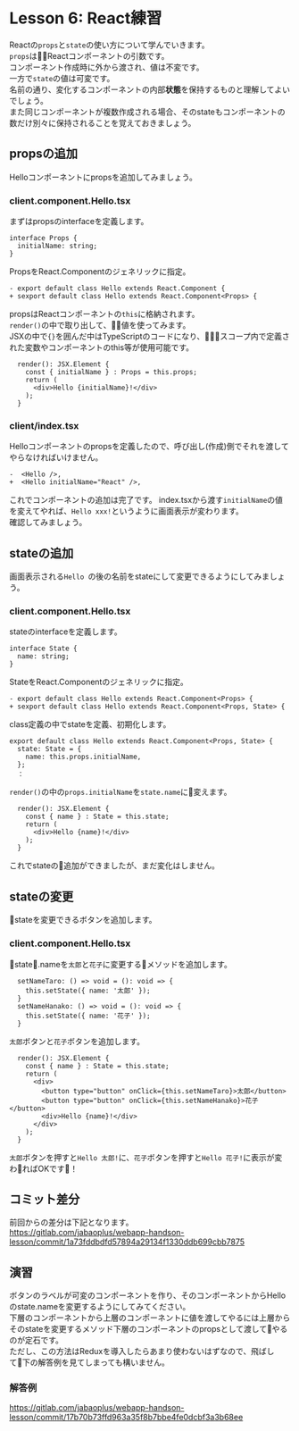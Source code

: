 # Lesson 6: React練習

Reactの`props`と`state`の使い方について学んでいきます。  
`props`はReactコンポーネントの引数です。  
コンポーネント作成時に外から渡され、値は不変です。  
一方で`state`の値は可変です。  
名前の通り、変化するコンポーネントの内部**状態**を保持するものと理解してよいでしょう。  
また同じコンポーネントが複数作成される場合、そのstateもコンポーネントの数だけ別々に保持されることを覚えておきましょう。

## propsの追加
Helloコンポーネントにpropsを追加してみましょう。
### client.component.Hello.tsx
まずはpropsのinterfaceを定義します。
```
interface Props {
  initialName: string;
}
```
PropsをReact.Componentのジェネリックに指定。
```
- export default class Hello extends React.Component {
+ sexport default class Hello extends React.Component<Props> {
```
propsはReactコンポーネントの`this`に格納されます。  
`render()`の中で取り出して、値を使ってみます。  
JSXの中で`{}`を囲んだ中はTypeScriptのコードになり、スコープ内で定義された変数やコンポーネントのthis等が使用可能です。
```
  render(): JSX.Element {
    const { initialName } : Props = this.props;
    return (
      <div>Hello {initialName}!</div>
    );
  }
```

### client/index.tsx
Helloコンポーネントのpropsを定義したので、呼び出し(作成)側でそれを渡してやらなければいけません。
```
-  <Hello />,
+  <Hello initialName="React" />,
```
これでコンポーネントの追加は完了です。
index.tsxから渡す`initialName`の値を変えてやれば、`Hello xxx!`というように画面表示が変わります。  
確認してみましょう。

## stateの追加
画面表示される`Hello `の後の名前をstateにして変更できるようにしてみましょう。
### client.component.Hello.tsx
stateのinterfaceを定義します。
```
interface State {
  name: string;
}
```
StateをReact.Componentのジェネリックに指定。
```
- export default class Hello extends React.Component<Props> {
+ sexport default class Hello extends React.Component<Props, State> {
```
class定義の中でstateを定義、初期化します。
```
export default class Hello extends React.Component<Props, State> {
  state: State = {
    name: this.props.initialName,
  };
  ：
```
`render()`の中の`props.initialName`を`state.name`に変えます。
```
  render(): JSX.Element {
    const { name } : State = this.state;
    return (
      <div>Hello {name}!</div>
    );
  }
```
これでstateの追加ができましたが、まだ変化はしません。

## stateの変更
stateを変更できるボタンを追加します。

### client.component.Hello.tsx
state.nameを`太郎`と`花子`に変更するメソッドを追加します。
```
  setNameTaro: () => void = (): void => {
    this.setState({ name: '太郎' });
  }
  setNameHanako: () => void = (): void => {
    this.setState({ name: '花子' });
  }
```
`太郎`ボタンと`花子`ボタンを追加します。
```
  render(): JSX.Element {
    const { name } : State = this.state;
    return (
      <div>
        <button type="button" onClick={this.setNameTaro}>太郎</button>
        <button type="button" onClick={this.setNameHanako}>花子</button>
        <div>Hello {name}!</div>
      </div>
    );
  }
```
`太郎`ボタンを押すと`Hello 太郎!`に、`花子`ボタンを押すと`Hello 花子!`に表示が変わればOKです！

## コミット差分
前回からの差分は下記となります。  
https://gitlab.com/jabaoplus/webapp-handson-lesson/commit/1a73fddbdfd57894a29134f1330ddb699cbb7875

## 演習
ボタンのラベルが可変のコンポーネントを作り、そのコンポーネントからHelloのstate.nameを変更するようにしてみてください。  
下層のコンポーネントから上層のコンポーネントに値を渡してやるには上層からそのstateを変更するメソッド下層のコンポーネントのpropsとして渡してやるのが定石です。  
ただし、この方法はReduxを導入したらあまり使わないはずなので、飛ばして下の解答例を見てしまっても構いません。

### 解答例
https://gitlab.com/jabaoplus/webapp-handson-lesson/commit/17b70b73ffd963a35f8b7bbe4fe0dcbf3a3b68ee
